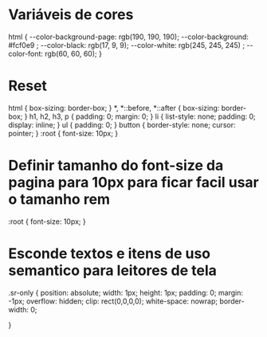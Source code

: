 # Variáveis de cores
  html {
    --color-background-page: rgb(190, 190, 190);
    --color-background: #fcf0e9 ;
    --color-black: rgb(17, 9, 9);
    --color-white: rgb(245, 245, 245) ;
    --color-font: rgb(60, 60, 60);
  }

# Reset
  html { box-sizing: border-box; }
  *, *::before, *::after { box-sizing: border-box; }
  h1, h2, h3, p { padding: 0; margin: 0; }
  li { list-style: none; padding: 0; display: inline; }
  ul { padding: 0; }
  button { border-style: none; cursor: pointer; }
  :root { font-size: 10px; }

# Definir tamanho do font-size da pagina para 10px para ficar facil usar o tamanho rem
  :root { font-size: 10px; }

# Esconde textos e itens de uso semantico para leitores de tela
  .sr-only { 
    position: absolute;
    width: 1px;
    height: 1px;
    padding: 0;
    margin: -1px;
    overflow: hidden;
    clip: rect(0,0,0,0);
    white-space: nowrap;
    border-width: 0;

  }